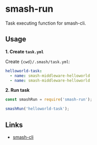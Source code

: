 # smash-run

Task executing function for smash-cli.

## Usage

**1. Create `task.yml`**

Create `{cwd}/.smash/task.yml`:

```yaml
helloworld-task:
  - name: smash-middleware-helloworld
  - name: smash-middleware-helloworld
```

**2. Run task**

```javascript
const smashRun = require('smash-run');

smashRun('helloworld-task');
```

## Links

- [smash-cli](https://github.com/chenhaihong/smash-cli/tree/master/packagesMain/smash-cli)
